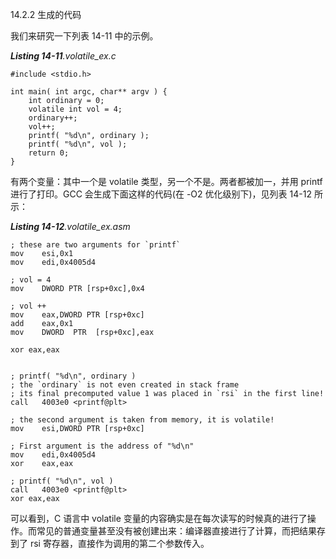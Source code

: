 14.2.2 生成的代码

我们来研究一下列表 14-11 中的示例。

_**Listing 14-11**.volatile\_ex.c_

```
#include <stdio.h>

int main( int argc, char** argv ) {
    int ordinary = 0;
    volatile int vol = 4;
    ordinary++;
    vol++;
    printf( "%d\n", ordinary );
    printf( "%d\n", vol );
    return 0;
}
```

有两个变量：其中一个是 volatile 类型，另一个不是。两者都被加一，并用 printf 进行了打印。GCC 会生成下面这样的代码\(在 -O2 优化级别下\)，见列表 14-12 所示：

_**Listing 14-12**.volatile\_ex.asm_

    ; these are two arguments for `printf`
    mov    esi,0x1
    mov    edi,0x4005d4

    ; vol = 4
    mov    DWORD PTR [rsp+0xc],0x4

    ; vol ++
    mov    eax,DWORD PTR [rsp+0xc]
    add    eax,0x1
    mov    DWORD  PTR  [rsp+0xc],eax

    xor eax,eax


    ; printf( "%d\n", ordinary )
    ; the `ordinary` is not even created in stack frame
    ; its final precomputed value 1 was placed in `rsi` in the first line!
    call   4003e0 <printf@plt>

    ; the second argument is taken from memory, it is volatile!
    mov    esi,DWORD PTR [rsp+0xc]

    ; First argument is the address of "%d\n"
    mov    edi,0x4005d4
    xor    eax,eax

    ; printf( "%d\n", vol )
    call   4003e0 <printf@plt>
    xor eax,eax

可以看到，C 语言中 volatile 变量的内容确实是在每次读写的时候真的进行了操作。而常见的普通变量甚至没有被创建出来：编译器直接进行了计算，而把结果存到了 rsi 寄存器，直接作为调用的第二个参数传入。

